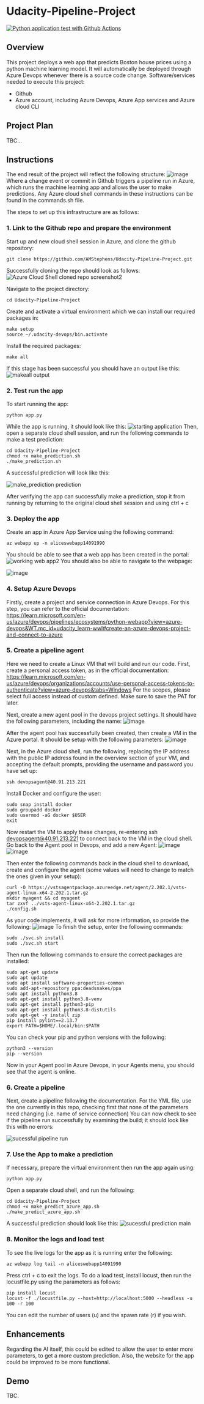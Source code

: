 # Udacity-Pipeline-Project
[![Python application test with Github Actions](https://github.com/AMStephens/Udacity-Pipeline-Project/actions/workflows/pythonapp.yml/badge.svg)](https://github.com/AMStephens/Udacity-Pipeline-Project/actions/workflows/pythonapp.yml)

## Overview

This project deploys a web app that predicts Boston house prices using a python machine learning model. It will automatically be deployed through Azure Devops whenever there is a source code change.
Software/services needed to execute this project:
 * Github
 * Azure account, including Azure Devops, Azure App services and Azure cloud CLI

## Project Plan

TBC...

## Instructions

The end result of the project will reflect the following structure:
![image](https://user-images.githubusercontent.com/71175451/234247880-5d278d6a-160c-481b-9922-0374052122fa.png)
Where a change event or commit in Github triggers a pipeline run in Azure, which runs the machine learning app and allows the user to make predictions.
Any Azure cloud shell commands in these instructions can be found in the commands.sh file.

The steps to set up this infrastructure are as follows:

### 1. Link to the Github repo and prepare the environment

Start up and new cloud shell session in Azure, and clone the github repository:
```
git clone https://github.com/AMStephens/Udacity-Pipeline-Project.git
```
Successfully cloning the repo should look as follows:
![Azure Cloud Shell cloned repo screenshot2](https://user-images.githubusercontent.com/71175451/234249392-987da38a-26f4-4045-bbbd-43e44528a0a1.PNG)

Navigate to the project directory:
```
cd Udacity-Pipeline-Project
```
Create and activate a virtual environment which we can install our required packages in:
```
make setup
source ~/.udacity-devops/bin.activate
```
Install the required packages:
```
make all
```
If this stage has been successful you should have an output like this:
![makeall output](https://user-images.githubusercontent.com/71175451/234250207-a8a1ab09-a088-441b-8cfc-59fb6bcac24f.PNG)

### 2. Test run the app

To start running the app:
```
python app.py
```
While the app is running, it should look like this:
![starting application](https://user-images.githubusercontent.com/71175451/234256673-7763133e-4a5b-48d0-89f9-4284adcdd607.PNG)
Then, open a separate cloud shell session, and run the following commands to make a test prediction:
```
cd Udacity-Pipeline-Project
chmod +x make_prediction.sh
./make_prediction.sh
```
A successful prediction will look like this:

![make_prediction prediction](https://user-images.githubusercontent.com/71175451/234257530-6ac04a34-349f-4e48-9622-24e462f3c5a9.PNG)

After verifying the app can successfully make a prediction, stop it from running by returning to the original cloud shell session and using ctrl + c

### 3. Deploy the app

Create an app in Azure App Service using the following command:
```
az webapp up -n aliceswebapp14091990
```
You should be able to see that a web app has been created in the portal:
![working web app2](https://user-images.githubusercontent.com/71175451/234258490-19570846-7161-413b-919f-1996119ab484.PNG)
You should also be able to navigate to the webpage:

![image](https://user-images.githubusercontent.com/71175451/234258889-6b24e050-4e79-4f58-a8dd-869c07f2af37.png)

### 4. Setup Azure Devops

Firstly, create a project and service connection in Azure Devops. For this step, you can refer to the official documentation:
https://learn.microsoft.com/en-us/azure/devops/pipelines/ecosystems/python-webapp?view=azure-devops&WT.mc_id=udacity_learn-wwl#create-an-azure-devops-project-and-connect-to-azure

### 5. Create a pipeline agent

Here we need to create a Linux VM that will build and run our code.
First, create a personal access token, as in the official documentation:
https://learn.microsoft.com/en-us/azure/devops/organizations/accounts/use-personal-access-tokens-to-authenticate?view=azure-devops&tabs=Windows
For the scopes, please select full access instead of custom defined.
Make sure to save the PAT for later.

Next, create a new agent pool in the devops project settings. It should have the following parameters, including the name:
![image](https://user-images.githubusercontent.com/71175451/234291321-8eb06072-c4e0-4ca6-930a-b79f5d3dc5d1.png)

After the agent pool has successfully been created, then create a VM in the Azure portal. It should be setup with the following parameters:
![image](https://user-images.githubusercontent.com/71175451/234264290-f77f1fc5-ee71-46c9-8a7e-f0cd5146e81b.png)

Next, in the Azure cloud shell, run the following, replacing the IP address with the public IP address found in the overview section of your VM, and accepting the default prompts, providing the username and password you have set up:
```
ssh devopsagent@40.91.213.221
```
Install Docker and configure the user:
```
sudo snap install docker
sudo groupadd docker
sudo usermod -aG docker $USER
exit
```
Now restart the VM to apply these changes, re-entering ssh devopsagent@40.91.213.221 to connect back to the VM in the cloud shell.
Go back to the Agent pool in Devops, and add a new Agent:
![image](https://user-images.githubusercontent.com/71175451/234280308-f6d2fcdc-c7a7-4767-b4f5-96c139cf793c.png)
![image](https://user-images.githubusercontent.com/71175451/234291525-19a4ce2c-38a1-4867-a209-26985613669f.png)

Then enter the following commands back in the cloud shell to download, create and configure the agent (some values will need to change to match the ones given in your setup):
```
curl -O https://vstsagentpackage.azureedge.net/agent/2.202.1/vsts-agent-linux-x64-2.202.1.tar.gz
mkdir myagent && cd myagent
tar zxvf ../vsts-agent-linux-x64-2.202.1.tar.gz
./config.sh
```
As your code implements, it will ask for more information, so provide the following:
![image](https://user-images.githubusercontent.com/71175451/234281273-c1ad8b6a-43d5-434f-965b-de7775c672c5.png)
To finish the setup, enter the following commands:
```
sudo ./svc.sh install
sudo ./svc.sh start
```
Then run the following commands to ensure the correct packages are installed:
```
sudo apt-get update
sudo apt update
sudo apt install software-properties-common
sudo add-apt-repository ppa:deadsnakes/ppa
sudo apt install python3.8
sudo apt-get install python3.8-venv
sudo apt-get install python3-pip
sudo apt-get install python3.8-distutils
sudo apt-get -y install zip
pip install pylint==2.13.7
export PATH=$HOME/.local/bin:$PATH
```
You can check your pip and python versions with the following:
```
python3 --version
pip --version 
```
Now in your Agent pool in Azure Devops, in your Agents menu, you should see that the agent is online.

### 6. Create a pipeline

Next, create a pipeline following the documentation. For the YML file, use the one currently in this repo, checking first that none of the parameters need changing (i.e. name of service connection)
You can now check to see if the pipeline run successfully by examining the build; it should look like this with no errors:

![sucessful pipeline run](https://user-images.githubusercontent.com/71175451/234284211-eaa0e0e3-c430-44c9-b206-d753d4f31c8b.PNG)

### 7. Use the App to make a prediction

If necessary, prepare the virtual environment then run the app again using:
```
python app.py
```
Open a separate cloud shell, and run the following:
```
cd Udacity-Pipeline-Project
chmod +x make_predict_azure_app.sh
./make_predict_azure_app.sh
```
A successful prediction should look like this:
![sucessful prediction main](https://user-images.githubusercontent.com/71175451/234285033-599289c8-0af9-483b-8a6f-9ec720221a1c.PNG)

### 8. Monitor the logs and load test

To see the live logs for the app as it is running enter the following:
```
az webapp log tail -n aliceswebapp14091990
```
Press ctrl + c to exit the logs.
To do a load test, install locust, then run the locustfile.py using the parameters as follows:
```
pip install locust
locust -f ./locustfile.py --host=http://localhost:5000 --headless -u 100 -r 100
```
You can edit the number of users (u) and the spawn rate (r) if you wish.

## Enhancements

Regarding the AI itself, this could be edited to allow the user to enter more parameters, to get a more custom prediction. Also, the website for the app could be improved to be more functional.

## Demo

TBC.

